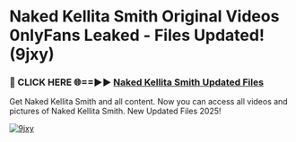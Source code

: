 # Naked Kellita Smith Original Videos 0nlyFans Leaked - Files Updated! (9jxy)

<h3>🔴 CLICK HERE 🌐==►► <a href="https://tinyurl.com/yckcrads" rel="nofollow">Naked Kellita Smith Updated Files</a></h3>

Get Naked Kellita Smith and all content. Now you can access all videos and pictures of Naked Kellita Smith. New Updated Files 2025!

[![9jxy](https://i.imgur.com/hpKpOFt.gif)](https://tinyurl.com/yckcrads)
